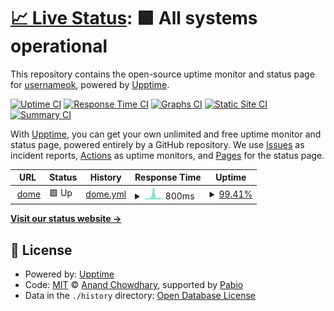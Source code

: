 # [📈 Live Status](https://usernameok.github.io/dome-uptime): <!--live status--> **🟩 All systems operational**

This repository contains the open-source uptime monitor and status page for [usernameok](https://usernameok.github.io/dome-uptime), powered by [Upptime](https://github.com/upptime/upptime).

[![Uptime CI](https://github.com/usernameok/dome-uptime/workflows/Uptime%20CI/badge.svg)](https://github.com/usernameok/dome-uptime/actions?query=workflow%3A%22Uptime+CI%22)
[![Response Time CI](https://github.com/usernameok/dome-uptime/workflows/Response%20Time%20CI/badge.svg)](https://github.com/usernameok/dome-uptime/actions?query=workflow%3A%22Response+Time+CI%22)
[![Graphs CI](https://github.com/usernameok/dome-uptime/workflows/Graphs%20CI/badge.svg)](https://github.com/usernameok/dome-uptime/actions?query=workflow%3A%22Graphs+CI%22)
[![Static Site CI](https://github.com/usernameok/dome-uptime/workflows/Static%20Site%20CI/badge.svg)](https://github.com/usernameok/dome-uptime/actions?query=workflow%3A%22Static+Site+CI%22)
[![Summary CI](https://github.com/usernameok/dome-uptime/workflows/Summary%20CI/badge.svg)](https://github.com/usernameok/dome-uptime/actions?query=workflow%3A%22Summary+CI%22)

With [Upptime](https://upptime.js.org), you can get your own unlimited and free uptime monitor and status page, powered entirely by a GitHub repository. We use [Issues](https://github.com/usernameok/dome-uptime/issues) as incident reports, [Actions](https://github.com/usernameok/dome-uptime/actions) as uptime monitors, and [Pages](https://usernameok.github.io/dome-uptime) for the status page.

<!--start: status pages-->
<!-- This summary is generated by Upptime (https://github.com/upptime/upptime) -->
<!-- Do not edit this manually, your changes will be overwritten -->
<!-- prettier-ignore -->
| URL | Status | History | Response Time | Uptime |
| --- | ------ | ------- | ------------- | ------ |
| <img alt="" src="https://icons.duckduckgo.com/ip3/dome-1.onrender.com.ico" height="13"> [dome](https://dome-1.onrender.com) | 🟩 Up | [dome.yml](https://github.com/usernameok/dome-uptime/commits/HEAD/history/dome.yml) | <details><summary><img alt="Response time graph" src="./graphs/dome/response-time-week.png" height="20"> 800ms</summary><br><a href="https://usernameok.github.io/dome-uptime/history/dome"><img alt="Response time 521" src="https://img.shields.io/endpoint?url=https%3A%2F%2Fraw.githubusercontent.com%2Fusernameok%2Fdome-uptime%2FHEAD%2Fapi%2Fdome%2Fresponse-time.json"></a><br><a href="https://usernameok.github.io/dome-uptime/history/dome"><img alt="24-hour response time 337" src="https://img.shields.io/endpoint?url=https%3A%2F%2Fraw.githubusercontent.com%2Fusernameok%2Fdome-uptime%2FHEAD%2Fapi%2Fdome%2Fresponse-time-day.json"></a><br><a href="https://usernameok.github.io/dome-uptime/history/dome"><img alt="7-day response time 800" src="https://img.shields.io/endpoint?url=https%3A%2F%2Fraw.githubusercontent.com%2Fusernameok%2Fdome-uptime%2FHEAD%2Fapi%2Fdome%2Fresponse-time-week.json"></a><br><a href="https://usernameok.github.io/dome-uptime/history/dome"><img alt="30-day response time 521" src="https://img.shields.io/endpoint?url=https%3A%2F%2Fraw.githubusercontent.com%2Fusernameok%2Fdome-uptime%2FHEAD%2Fapi%2Fdome%2Fresponse-time-month.json"></a><br><a href="https://usernameok.github.io/dome-uptime/history/dome"><img alt="1-year response time 521" src="https://img.shields.io/endpoint?url=https%3A%2F%2Fraw.githubusercontent.com%2Fusernameok%2Fdome-uptime%2FHEAD%2Fapi%2Fdome%2Fresponse-time-year.json"></a></details> | <details><summary><a href="https://usernameok.github.io/dome-uptime/history/dome">99.41%</a></summary><a href="https://usernameok.github.io/dome-uptime/history/dome"><img alt="All-time uptime 99.77%" src="https://img.shields.io/endpoint?url=https%3A%2F%2Fraw.githubusercontent.com%2Fusernameok%2Fdome-uptime%2FHEAD%2Fapi%2Fdome%2Fuptime.json"></a><br><a href="https://usernameok.github.io/dome-uptime/history/dome"><img alt="24-hour uptime 97.64%" src="https://img.shields.io/endpoint?url=https%3A%2F%2Fraw.githubusercontent.com%2Fusernameok%2Fdome-uptime%2FHEAD%2Fapi%2Fdome%2Fuptime-day.json"></a><br><a href="https://usernameok.github.io/dome-uptime/history/dome"><img alt="7-day uptime 99.41%" src="https://img.shields.io/endpoint?url=https%3A%2F%2Fraw.githubusercontent.com%2Fusernameok%2Fdome-uptime%2FHEAD%2Fapi%2Fdome%2Fuptime-week.json"></a><br><a href="https://usernameok.github.io/dome-uptime/history/dome"><img alt="30-day uptime 99.77%" src="https://img.shields.io/endpoint?url=https%3A%2F%2Fraw.githubusercontent.com%2Fusernameok%2Fdome-uptime%2FHEAD%2Fapi%2Fdome%2Fuptime-month.json"></a><br><a href="https://usernameok.github.io/dome-uptime/history/dome"><img alt="1-year uptime 99.77%" src="https://img.shields.io/endpoint?url=https%3A%2F%2Fraw.githubusercontent.com%2Fusernameok%2Fdome-uptime%2FHEAD%2Fapi%2Fdome%2Fuptime-year.json"></a></details>

<!--end: status pages-->

[**Visit our status website →**](https://usernameok.github.io/dome-uptime)

## 📄 License

- Powered by: [Upptime](https://github.com/upptime/upptime)
- Code: [MIT](./LICENSE) © [Anand Chowdhary](https://anandchowdhary.com), supported by [Pabio](https://pabio.com)
- Data in the `./history` directory: [Open Database License](https://opendatacommons.org/licenses/odbl/1-0/)
